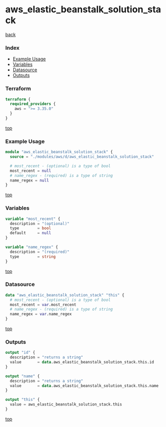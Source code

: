 # aws_elastic_beanstalk_solution_stack

[back](../aws.md)

### Index

- [Example Usage](#example-usage)
- [Variables](#variables)
- [Datasource](#datasource)
- [Outputs](#outputs)

### Terraform

```terraform
terraform {
  required_providers {
    aws = ">= 3.35.0"
  }
}
```

[top](#index)

### Example Usage

```terraform
module "aws_elastic_beanstalk_solution_stack" {
  source = "./modules/aws/d/aws_elastic_beanstalk_solution_stack"

  # most_recent - (optional) is a type of bool
  most_recent = null
  # name_regex - (required) is a type of string
  name_regex = null
}
```

[top](#index)

### Variables

```terraform
variable "most_recent" {
  description = "(optional)"
  type        = bool
  default     = null
}

variable "name_regex" {
  description = "(required)"
  type        = string
}
```

[top](#index)

### Datasource

```terraform
data "aws_elastic_beanstalk_solution_stack" "this" {
  # most_recent - (optional) is a type of bool
  most_recent = var.most_recent
  # name_regex - (required) is a type of string
  name_regex = var.name_regex
}
```

[top](#index)

### Outputs

```terraform
output "id" {
  description = "returns a string"
  value       = data.aws_elastic_beanstalk_solution_stack.this.id
}

output "name" {
  description = "returns a string"
  value       = data.aws_elastic_beanstalk_solution_stack.this.name
}

output "this" {
  value = aws_elastic_beanstalk_solution_stack.this
}
```

[top](#index)